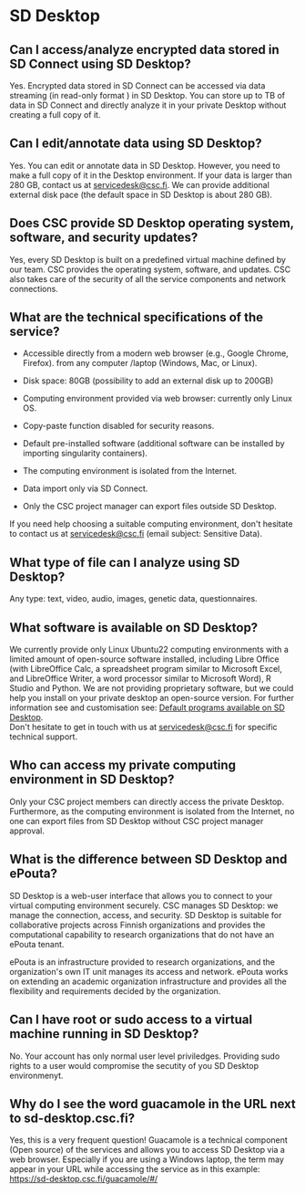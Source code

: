 # SD Desktop 

## Can I access/analyze encrypted data stored in SD Connect using SD Desktop?
Yes. Encrypted data stored in SD Connect can be accessed via data streaming (in read-only format ) in SD Desktop. You can store up to TB of data in SD Connect and directly analyze it in your private Desktop without creating a full copy of it. 

## Can I edit/annotate data using SD Desktop?
Yes. You can edit or annotate data in SD Desktop. However, you need to make a full copy of it in the Desktop environment. If your data is larger than  280 GB, contact us at servicedesk@csc.fi. We can provide additional external disk pace (the default space in SD Desktop is about 280 GB). 

## Does CSC provide SD Desktop operating system, software, and security updates?
Yes, every SD Desktop is built on a predefined virtual machine defined by our team. CSC provides the operating system, software, and updates. CSC also takes care of the security of all the service components and network connections.

## What are the technical specifications of the service?

* Accessible directly from a modern web browser (e.g., Google Chrome, Firefox). from any computer /laptop (Windows, Mac, or Linux).

* Disk space: 80GB (possibility to add an external disk up to 200GB)

* Computing environment provided via web browser: currently only Linux OS.

* Copy-paste function disabled for security reasons.

* Default pre-installed software (additional software can be installed by importing singularity containers).

* The computing environment is isolated from the Internet.

* Data import only via SD Connect.

* Only the CSC project manager can export files outside SD Desktop.

If you need help choosing a suitable computing environment, don't hesitate to contact us at servicedesk@csc.fi (email subject: Sensitive Data). 

## What type of file can I analyze using SD Desktop?
Any type: text, video, audio, images, genetic data, questionnaires.

## What software is available on SD Desktop?

We currently provide only Linux Ubuntu22 computing environments with a limited amount of open-source software installed, including Libre Office (with LibreOffice Calc, a spreadsheet program similar to Microsoft Excel, and LibreOffice Writer,  a word processor similar to Microsoft Word), R Studio and Python. We are not providing proprietary software, but we could help you install on your private desktop an open-source version. 
For further information see and customisation see: [Default programs available on SD Desktop](../../data/sensitive-data/sd-desktop-software.md).  
Don't hesitate to get in touch with us at servicedesk@csc.fi for specific technical support.

## Who can access my private computing environment in SD Desktop?
Only your CSC project members can directly access the private Desktop. Furthermore, as the computing environment is isolated from the Internet, no one can export files from SD Desktop without CSC project manager approval. 

## What is the difference between SD Desktop and ePouta?
SD Desktop is a web-user interface that allows you to connect to your virtual computing environment securely. CSC manages SD Desktop: we manage the connection, access, and security. 
SD Desktop is suitable for collaborative projects across Finnish organizations and provides the computational capability to research organizations that do not have an ePouta tenant. 

ePouta is an infrastructure provided to research organizations, and the organization's own IT unit manages its access and network. ePouta works on extending an academic organization infrastructure and provides all the flexibility and requirements decided by the organization. 

## Can I have root or sudo access to a virtual machine running in SD Desktop?
No. Your account has only normal user level priviledges. Providing sudo rights to a user would compromise the secutity of you SD Desktop environmenyt. 

## Why do I see the word guacamole in the URL next to sd-desktop.csc.fi?
Yes, this is a very frequent question! Guacamole is a technical component (Open source)  of the services and allows you to access SD Desktop via a web browser. Especially if you are using a Windows laptop, the term may appear in your URL while accessing the service as in this example: https://sd-desktop.csc.fi/guacamole/#/


   




